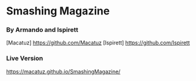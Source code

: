 # Smashing Magazine

### By Armando and Ispirett

[Macatuz] https://github.com/Macatuz
[Ispirett] https://github.com/Ispirett

### Live Version

https://macatuz.github.io/SmashingMagazine/
